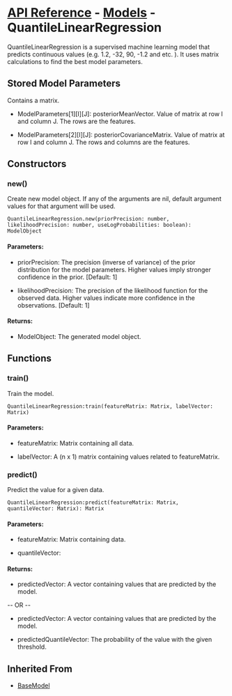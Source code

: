 # [API Reference](../../API.md) - [Models](../Models.md) - QuantileLinearRegression

QuantileLinearRegression is a supervised machine learning model that predicts continuous values (e.g. 1.2, -32, 90, -1.2 and etc. ). It uses matrix calculations to find the best model parameters.

## Stored Model Parameters

Contains a matrix.  

* ModelParameters[1][I][J]: posteriorMeanVector. Value of matrix at row I and column J. The rows are the features.

* ModelParameters[2][I][J]: posteriorCovarianceMatrix. Value of matrix at row I and column J. The rows and columns are the features.

## Constructors

### new()

Create new model object. If any of the arguments are nil, default argument values for that argument will be used.

```
QuantileLinearRegression.new(priorPrecision: number, likelihoodPrecision: number, useLogProbabilities: boolean): ModelObject
```

#### Parameters:

* priorPrecision: The precision (inverse of variance) of the prior distribution for the model parameters. Higher values imply stronger confidence in the prior. [Default: 1]

* likelihoodPrecision: The precision of the likelihood function for the observed data. Higher values indicate more confidence in the observations. [Default: 1]

#### Returns:

* ModelObject: The generated model object.

## Functions

### train()

Train the model.

```
QuantileLinearRegression:train(featureMatrix: Matrix, labelVector: Matrix)
```

#### Parameters:

* featureMatrix: Matrix containing all data.

* labelVector: A (n x 1) matrix containing values related to featureMatrix.

### predict()

Predict the value for a given data.

```
QuantileLinearRegression:predict(featureMatrix: Matrix, quantileVector: Matrix): Matrix
```

#### Parameters:

* featureMatrix: Matrix containing data.

* quantileVector:

#### Returns:

* predictedVector: A vector containing values that are predicted by the model.

-- OR --

* predictedVector: A vector containing values that are predicted by the model.

* predictedQuantileVector: The probability of the value with the given threshold.

## Inherited From

* [BaseModel](BaseModel.md)
